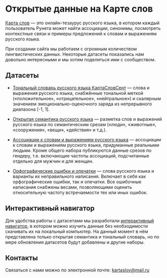 # Открытые данные на Карте слов

[Карта слов] — это онлайн-тезаурус русского языка, в котором каждый пользователь Рунета может найти ассоциации, синонимы, посмотреть контекстные связи и примеры предложений к словам и выражениям русского языка.

При создании сайта мы работаем с огромным количеством лингвистических данных. Некоторые датасеты показались нам довольно интересными и мы хотим поделиться ими с сообществом.

## Датасеты 

- [Тональный словарь русского языка КартаСловСент] — слова и выражения русского языка, снабжённые тональной меткой («положительное», «отрицательное», «нейтральное») и скалярным значением эмоционально-оценочного заряда из непрерывного диапазона [-1, 1].

- [Открытая семантика русского языка] — разметка слов и выражений русского языка по семантическим срезам («люди», «животные», «сооружения», «вещи», «действия» и т.д.).

- [Ассоциации к словам и выражениям русского языка] — ассоциации к словам и выражениям русского языка, придуманные реальными людьми. Кроме общего набора публикуются данные срезов по гендеру, т.е. включающие частоты ассоциаций, подсчитанные отдельно для мужчин и для женщин.

- [Орфографические ошибки и опечатки] — слова русского языка и варианты их неправильного написания. Включает в себя как орфографические ошибки, так и опечатки. Все ошибочные написания снабжены весами, позволяющими оценить относительную частоту встречаемости тех или иных ошибок.

   [Карта слов]: <https://kartaslov.ru/>
   [Открытая семантика русского языка]: <dataset/open_semantics>
   [Ассоциации к словам и выражениям русского языка]: <dataset/assoc>
   [Орфографические ошибки и опечатки]: <dataset/orfo_and_typos>
   [Тональный словарь русского языка КартаСловСент]: <dataset/emo_dict> 

## Интерактивный навигатор

Для удобства работы с датасетами мы разработали [интерактивный навигатор](https://research.kartaslov.ru/), в котором можно изучить данные без необходимости скачивать их на локальный компьютер. На данный момент в нём представлена только открытая семантика и тональный словарь, но по мере обновления датасетов будут добавлены и другие наборы.
   
## Контакты

Связаться с нами можно по электронной почте: kartaslov@mail.ru